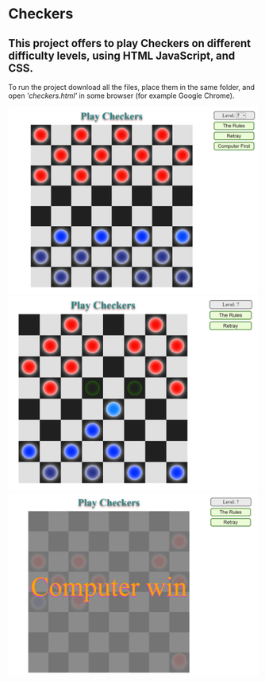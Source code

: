 <h1>Checkers</h1>
<h2>This project offers to play Checkers on different difficulty levels, using HTML JavaScript, and CSS.</h2>

<p>To run the project download all the files, place them in the same folder, and open <i>'checkers.html'</i> in some browser (for example Google Chrome).</p>

<img src="checkers 1.png"></img>
<img src="checkers 2.png"></img>
<img src="checkers 3.png"></img>

